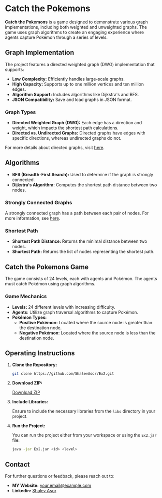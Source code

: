 # Catch the Pokemons

**Catch the Pokemons** is a game designed to demonstrate various graph implementations, including both weighted and unweighted graphs. The game uses graph algorithms to create an engaging experience where agents capture Pokémon through a series of levels.

## Graph Implementation

The project features a directed weighted graph (DWG) implementation that supports:
- **Low Complexity:** Efficiently handles large-scale graphs.
- **High Capacity:** Supports up to one million vertices and ten million edges.
- **Algorithm Support:** Includes algorithms like Dijkstra's and BFS.
- **JSON Compatibility:** Save and load graphs in JSON format.

### Graph Types

- **Directed Weighted Graph (DWG):** Each edge has a direction and weight, which impacts the shortest path calculations.
- **Directed vs. Undirected Graphs:** Directed graphs have edges with specific directions, whereas undirected graphs do not.

For more details about directed graphs, visit [here](https://en.wikipedia.org/wiki/Directed_graph).

## Algorithms

- **BFS (Breadth-First Search):** Used to determine if the graph is strongly connected.
- **Dijkstra's Algorithm:** Computes the shortest path distance between two nodes.

### Strongly Connected Graphs

A strongly connected graph has a path between each pair of nodes. For more information, see [here](https://en.wikipedia.org/wiki/Strongly_connected_component).

### Shortest Path

- **Shortest Path Distance:** Returns the minimal distance between two nodes.
- **Shortest Path:** Returns the list of nodes representing the shortest path.

## Catch the Pokemons Game

The game consists of 24 levels, each with agents and Pokémon. The agents must catch Pokémon using graph algorithms.

### Game Mechanics

- **Levels:** 24 different levels with increasing difficulty.
- **Agents:** Utilize graph traversal algorithms to capture Pokémon.
- **Pokémon Types:**
  - **Positive Pokémon:** Located where the source node is greater than the destination node.
  - **Negative Pokémon:** Located where the source node is less than the destination node.

## Operating Instructions

1. **Clone the Repository:**

    ```sh
    git clone https://github.com/ShalevAsor/Ex2.git
    ```

2. **Download ZIP:**

    [Download ZIP](#)

3. **Include Libraries:**

   Ensure to include the necessary libraries from the `libs` directory in your project.

4. **Run the Project:**

   You can run the project either from your workspace or using the `Ex2.jar` file:

    ```sh
    java -jar Ex2.jar <id> <level>
    ```

## Contact

For further questions or feedback, please reach out to:

- **MY Website:** your.email@example.com
- **Linkedin:** [Shalev Asor](https://www.linkedin.com/in/shalev-asor-43067b1b1/)




